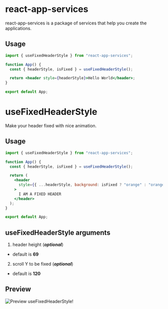 # react-app-services

react-app-services is a package of services that help you create the applications.

## Usage

```jsx
import { useFixedHeaderStyle } from "react-app-services";

function App() {
  const { headerStyle, isFixed } = useFixedHeaderStyle();

  return <header style={headerStyle}>Hello World</header>;
}

export default App;
```

# useFixedHeaderStyle

Make your header fixed with nice animation.

## Usage

```jsx
import { useFixedHeaderStyle } from "react-app-services";

function App() {
  const { headerStyle, isFixed } = useFixedHeaderStyle();

  return (
    <header
      style={{ ...headerStyle, background: isFixed ? "orange" : "orangered" }}
    >
      I AM A FIXED HEADER
    </header>
  );
}

export default App;
```

## useFixedHeaderStyle arguments

1. header height (**_optional_**)

- default is **69**

2. scroll Y to be fixed (**_optional_**)

- default is **120**

## Preview

![Preview useFixedHeaderStyle!](/packages/useFixedHeaderStyle/assets/preview.gif "useFixedHeaderStyle in use")

